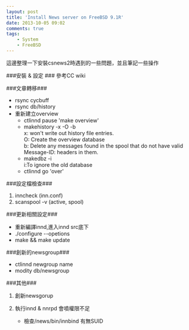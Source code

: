 ```yaml
---
layout: post
title: 'Install News server on FreeBSD 9.1R'
date: 2013-10-05 09:02
comments: true
tags:
	- System
	- FreeBSD
---
```

這邊整理一下安裝csnews2時遇到的一些問題，並且筆記一些操作

###安裝 & 設定 ###
參考CC wiki
<!--more-->

###文章轉移###

- rsync cycbuff
- rsync db/history
- 重新建立overview
	- ctlinnd pause 'make overview'
	- makehistory -x -O -b   
  	 x: won't write out history file entries.  
     O: Create the overview database  
     b: Delete any messages found in the spool that do not have valid Message-ID: headers in them. 
   - makedbz -i  
     i:To ignore the old database  
  - ctlinnd go 'over'

###設定檔檢查###

1. inncheck  (inn.conf)
2. scanspool -v (active, spool)

###更新相關設定###

- 重新編譯innd,進入innd src底下
- ./configure --opetions
- make && make update

###創新的newsgroup###

- ctlinnd newgroup name
- modity db/newsgroup


###其他###

1. 創新newsgorup


1. 執行innd & nnrpd 會噴權限不足
	 - 檢查/news/bin/innbind 有無SUID
